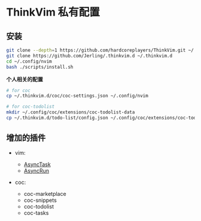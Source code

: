 # ThinkVim 私有配置

## 安装
```sh
git clone --depth=1 https://github.com/hardcoreplayers/ThinkVim.git ~/.config/nvim
git clone https://github.com/Jerling/.thinkvim.d ~/.thinkvim.d
cd ~/.config/nvim
bash ./scripts/install.sh
```

**个人相关的配置**
```sh
# for coc
cp ~/.thinkvim.d/coc/coc-settings.json ~/.config/nvim

# for coc-todolist
mkdir ~/.config/coc/extensions/coc-todolist-data
cp ~/.thinkvim.d/todo-list/config.json ~/.config/coc/extensions/coc-todolist-data
```

## 增加的插件
+ vim:
	- [AsyncTask](https://github.com/skywind3000/asynctasks.vim)
	- [AsyncRun](https://github.com/skywind3000/asyncrun.vim)

+ coc:
	- coc-marketplace
	- coc-snippets
	- coc-todolist
	- coc-tasks
